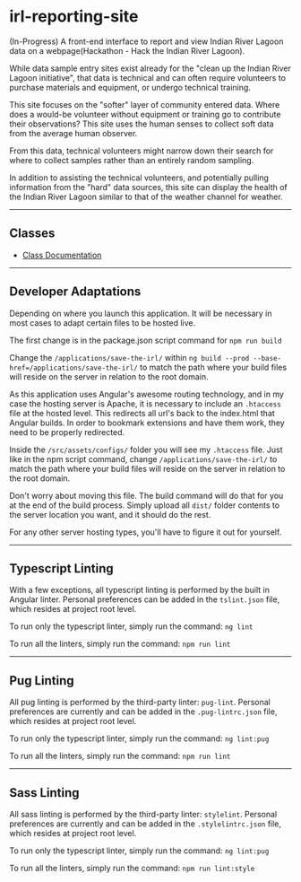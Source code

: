 # irl-reporting-site
(In-Progress) A front-end interface to report and view Indian River Lagoon data on a webpage(Hackathon - Hack the Indian River Lagoon).

While data sample entry sites exist already for the "clean up the Indian River Lagoon initiative", that data is technical and can often require volunteers to purchase materials and equipment, or undergo technical training.

This site focuses on the "softer" layer of community entered data. Where does a would-be volunteer without equipment or training go to contribute their observations? This site uses the human senses to collect soft data from the average human observer.

From this data, technical volunteers might narrow down their search for where to collect samples rather than an entirely random sampling.

In addition to assisting the technical volunteers, and potentially pulling information from the "hard" data sources, this site can display the health of the Indian River Lagoon similar to that of the weather channel for weather.

---

## Classes

* [Class Documentation](docs/README.md)

---

## Developer Adaptations

Depending on where you launch this application. It will be necessary in most cases to adapt certain files to be hosted live.

The first change is in the package.json script command for `npm run build`

Change the `/applications/save-the-irl/` within `ng build --prod --base-href=/applications/save-the-irl/` to match the path where your build files will reside on the server in relation to the root domain.

As this application uses Angular's awesome routing technology, and in my case the hosting server is Apache, it is necessary to include an `.htaccess` file at the hosted level. This redirects all url's back to the index.html that Angular builds. In order to bookmark extensions and have them work, they need to be properly redirected.

Inside the `/src/assets/configs/` folder you will see my `.htaccess` file. Just like in the npm script command, change `/applications/save-the-irl/` to match the path where your build files will reside on the server in relation to the root domain.

Don't worry about moving this file. The build command will do that for you at the end of the build process. Simply upload all `dist/` folder contents to the server location you want, and it should do the rest.

For any other server hosting types, you'll have to figure it out for yourself.

---

## Typescript Linting

With a few exceptions, all typescript linting is performed by the built in Angular linter. Personal preferences can be added in the `tslint.json` file, which resides at project root level.

To run only the typescript linter, simply run the command: `ng lint`

To run all the linters, simply run the command: `npm run lint`

---

## Pug Linting

All pug linting is performed by the third-party linter: `pug-lint`. Personal preferences are currently and can be added in the `.pug-lintrc.json` file, which resides at project root level.

To run only the typescript linter, simply run the command: `ng lint:pug`

To run all the linters, simply run the command: `npm run lint`

---

## Sass Linting

All sass linting is performed by the third-party linter: `stylelint`. Personal preferences are currently and can be added in the `.stylelintrc.json` file, which resides at project root level.

To run only the typescript linter, simply run the command: `ng lint:pug`

To run all the linters, simply run the command: `npm run lint:style`
